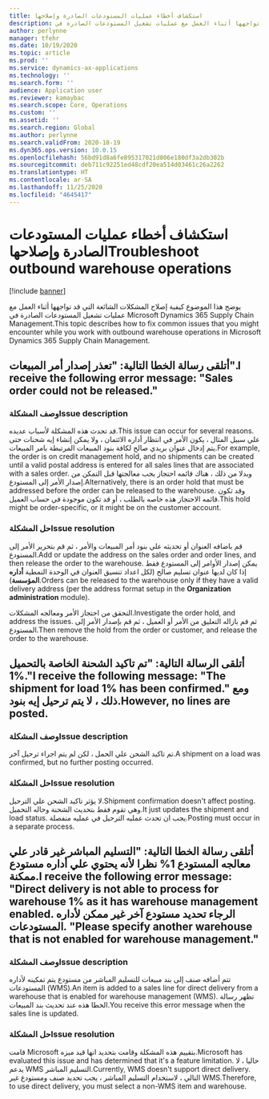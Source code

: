 ```yaml
---
title: استكشاف أخطاء ‏‫عمليات المستودعات الصادرة‬‬ وإصلاحها
description: يوضح هذا الموضوع كيفية إصلاح المشكلات الشائعة التي قد تواجهها أثناء العمل مع عمليات تشغيل المستودعات الصادرة في Microsoft Dynamics 365 Supply Chain Management.
author: perlynne
manager: tfehr
ms.date: 10/19/2020
ms.topic: article
ms.prod: ''
ms.service: dynamics-ax-applications
ms.technology: ''
ms.search.form: ''
audience: Application user
ms.reviewer: kamaybac
ms.search.scope: Core, Operations
ms.custom: ''
ms.assetid: ''
ms.search.region: Global
ms.author: perlynne
ms.search.validFrom: 2020-10-19
ms.dyn365.ops.version: 10.0.15
ms.openlocfilehash: 56bd91d8a6fe895317021d806e180df3a2db302b
ms.sourcegitcommit: deb711c92251ed48cdf20ea514d03461c26a2262
ms.translationtype: HT
ms.contentlocale: ar-SA
ms.lasthandoff: 11/25/2020
ms.locfileid: "4645417"
---
```

# <a name="troubleshoot-outbound-warehouse-operations"></a><span data-ttu-id="73ed6-103">استكشاف أخطاء ‏‫عمليات المستودعات الصادرة‬‬ وإصلاحها</span><span class="sxs-lookup"><span data-stu-id="73ed6-103">Troubleshoot outbound warehouse operations</span></span>

[!include [banner](../includes/banner.md)]

<span data-ttu-id="73ed6-104">يوضح هذا الموضوع كيفية إصلاح المشكلات الشائعة التي قد تواجهها أثناء العمل مع عمليات تشغيل المستودعات الصادرة في Microsoft Dynamics 365 Supply Chain Management.</span><span class="sxs-lookup"><span data-stu-id="73ed6-104">This topic describes how to fix common issues that you might encounter while you work with outbound warehouse operations in Microsoft Dynamics 365 Supply Chain Management.</span></span>

## <a name="i-receive-the-following-error-message-sales-order-could-not-be-released"></a><span data-ttu-id="73ed6-105">أتلقى رسالة الخطا التالية: "تعذر إصدار أمر المبيعات".</span><span class="sxs-lookup"><span data-stu-id="73ed6-105">I receive the following error message: "Sales order could not be released."</span></span>

### <a name="issue-description"></a><span data-ttu-id="73ed6-106">وصف المشكلة</span><span class="sxs-lookup"><span data-stu-id="73ed6-106">Issue description</span></span>

<span data-ttu-id="73ed6-107">قد تحدث هذه المشكلة لأسباب عديده.</span><span class="sxs-lookup"><span data-stu-id="73ed6-107">This issue can occur for several reasons.</span></span> <span data-ttu-id="73ed6-108">علي سبيل المثال ، يكون الأمر في انتظار أداره الائتمان ، ولا يمكن إنشاء إيه شحنات حتى يتم إدخال عنوان بريدي صالح لكافة بنود المبيعات المرتبطة بامر المبيعات.</span><span class="sxs-lookup"><span data-stu-id="73ed6-108">For example, the order is on credit management hold, and no shipments can be created until a valid postal address is entered for all sales lines that are associated with a sales order.</span></span> <span data-ttu-id="73ed6-109">وبدلا من ذلك ، هناك قائمه احتجاز يجب معالجتها قبل التمكن من إصدار الأمر إلى المستودع.</span><span class="sxs-lookup"><span data-stu-id="73ed6-109">Alternatively, there is an order hold that must be addressed before the order can be released to the warehouse.</span></span> <span data-ttu-id="73ed6-110">وقد تكون قائمه الاحتجاز هذه خاصه بالطلب ، أو قد تكون موجودة في حساب العميل.</span><span class="sxs-lookup"><span data-stu-id="73ed6-110">This hold might be order-specific, or it might be on the customer account.</span></span>

### <a name="issue-resolution"></a><span data-ttu-id="73ed6-111">حل المشكلة</span><span class="sxs-lookup"><span data-stu-id="73ed6-111">Issue resolution</span></span>

<span data-ttu-id="73ed6-112">قم باضافه العنوان أو تحديثه علي بنود أمر المبيعات والأمر ، ثم قم بتحرير الأمر إلى المستودع.</span><span class="sxs-lookup"><span data-stu-id="73ed6-112">Add or update the address on the sales order and order lines, and then release the order to the warehouse.</span></span> <span data-ttu-id="73ed6-113">يمكن إصدار الأوامر إلى المستودع فقط إذا كان لديها عنوان تسليم صالح (لكل اعداد تنسيق العنوان في الوحدة النمطية **أداره المؤسسة**).</span><span class="sxs-lookup"><span data-stu-id="73ed6-113">Orders can be released to the warehouse only if they have a valid delivery address (per the address format setup in the **Organization administration** module).</span></span>

<span data-ttu-id="73ed6-114">التحقق من احتجاز الأمر ومعالجه المشكلات.</span><span class="sxs-lookup"><span data-stu-id="73ed6-114">Investigate the order hold, and address the issues.</span></span> <span data-ttu-id="73ed6-115">ثم قم بازاله التعليق من الأمر أو العميل ، ثم قم بإصدار الأمر إلى المستودع.</span><span class="sxs-lookup"><span data-stu-id="73ed6-115">Then remove the hold from the order or customer, and release the order to the warehouse.</span></span>

## <a name="i-receive-the-following-message-the-shipment-for-load-1-has-been-confirmed-however-no-lines-are-posted"></a><span data-ttu-id="73ed6-116">أتلقى الرسالة التالية: "تم تاكيد الشحنة الخاصة بالتحميل 1%."</span><span class="sxs-lookup"><span data-stu-id="73ed6-116">I receive the following message: "The shipment for load 1% has been confirmed."</span></span> <span data-ttu-id="73ed6-117">ومع ذلك ، لا يتم ترحيل إيه بنود.</span><span class="sxs-lookup"><span data-stu-id="73ed6-117">However, no lines are posted.</span></span>

### <a name="issue-description"></a><span data-ttu-id="73ed6-118">وصف المشكلة</span><span class="sxs-lookup"><span data-stu-id="73ed6-118">Issue description</span></span>

<span data-ttu-id="73ed6-119">تم تاكيد الشحن علي الحمل ، لكن لم يتم اجراء ترحيل آخر.</span><span class="sxs-lookup"><span data-stu-id="73ed6-119">A shipment on a load was confirmed, but no further posting occurred.</span></span>

### <a name="issue-resolution"></a><span data-ttu-id="73ed6-120">حل المشكلة</span><span class="sxs-lookup"><span data-stu-id="73ed6-120">Issue resolution</span></span>

<span data-ttu-id="73ed6-121">لا يؤثر تاكيد الشحن علي الترحيل.</span><span class="sxs-lookup"><span data-stu-id="73ed6-121">Shipment confirmation doesn't affect posting.</span></span> <span data-ttu-id="73ed6-122">وهي تقوم فقط بتحديث الشحنة وحاله التحميل.</span><span class="sxs-lookup"><span data-stu-id="73ed6-122">It just updates the shipment and load status.</span></span> <span data-ttu-id="73ed6-123">يجب ان تحدث عمليه الترحيل في عمليه منفصلة.</span><span class="sxs-lookup"><span data-stu-id="73ed6-123">Posting must occur in a separate process.</span></span>

## <a name="i-receive-the-following-error-message-direct-delivery-is-not-able-to-process-for-warehouse-1-as-it-has-warehouse-management-enabled-please-specify-another-warehouse-that-is-not-enabled-for-warehouse-management"></a><span data-ttu-id="73ed6-124">أتلقى رسالة الخطا التالية: "التسليم المباشر غير قادر علي معالجه المستودع 1% نظرا لأنه يحتوي علي أداره مستودع ممكنة.</span><span class="sxs-lookup"><span data-stu-id="73ed6-124">I receive the following error message: "Direct delivery is not able to process for warehouse 1% as it has warehouse management enabled.</span></span> <span data-ttu-id="73ed6-125">الرجاء تحديد مستودع آخر غير ممكن لأداره المستودعات. "</span><span class="sxs-lookup"><span data-stu-id="73ed6-125">Please specify another warehouse that is not enabled for warehouse management."</span></span>

### <a name="issue-description"></a><span data-ttu-id="73ed6-126">وصف المشكلة</span><span class="sxs-lookup"><span data-stu-id="73ed6-126">Issue description</span></span>

<span data-ttu-id="73ed6-127">تتم أضافه صنف إلى بند مبيعات للتسليم المباشر من مستودع يتم تمكينه لأداره المستودعات (WMS).</span><span class="sxs-lookup"><span data-stu-id="73ed6-127">An item is added to a sales line for direct delivery from a warehouse that is enabled for warehouse management (WMS).</span></span> <span data-ttu-id="73ed6-128">تظهر رسالة الخطا هذه عند تحديث بند المبيعات.</span><span class="sxs-lookup"><span data-stu-id="73ed6-128">You receive this error message when the sales line is updated.</span></span> 

### <a name="issue-resolution"></a><span data-ttu-id="73ed6-129">حل المشكلة</span><span class="sxs-lookup"><span data-stu-id="73ed6-129">Issue resolution</span></span>

<span data-ttu-id="73ed6-130">قامت Microsoft بتقييم هذه المشكلة وقامت بتحديد انها قيد ميزه.</span><span class="sxs-lookup"><span data-stu-id="73ed6-130">Microsoft has evaluated this issue and has determined that it's a feature limitation.</span></span> <span data-ttu-id="73ed6-131">حاليا ، لا يدعم WMS التسليم المباشر.</span><span class="sxs-lookup"><span data-stu-id="73ed6-131">Currently, WMS doesn't support direct delivery.</span></span> <span data-ttu-id="73ed6-132">التالي ، لاستخدام التسليم المباشر ، يجب تحديد صنف ومستودع غير WMS.</span><span class="sxs-lookup"><span data-stu-id="73ed6-132">Therefore, to use direct delivery, you must select a non-WMS item and warehouse.</span></span>
